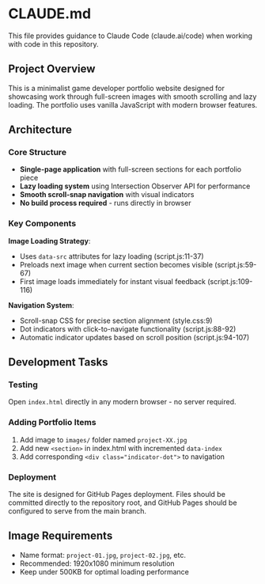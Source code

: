 # CLAUDE.md

This file provides guidance to Claude Code (claude.ai/code) when working with code in this repository.

## Project Overview

This is a minimalist game developer portfolio website designed for showcasing work through full-screen images with smooth scrolling and lazy loading. The portfolio uses vanilla JavaScript with modern browser features.

## Architecture

### Core Structure
- **Single-page application** with full-screen sections for each portfolio piece
- **Lazy loading system** using Intersection Observer API for performance
- **Smooth scroll-snap navigation** with visual indicators
- **No build process required** - runs directly in browser

### Key Components

**Image Loading Strategy**:
- Uses `data-src` attributes for lazy loading (script.js:11-37)
- Preloads next image when current section becomes visible (script.js:59-67)
- First image loads immediately for instant visual feedback (script.js:109-116)

**Navigation System**:
- Scroll-snap CSS for precise section alignment (style.css:9)
- Dot indicators with click-to-navigate functionality (script.js:88-92)
- Automatic indicator updates based on scroll position (script.js:94-107)

## Development Tasks

### Testing
Open `index.html` directly in any modern browser - no server required.

### Adding Portfolio Items
1. Add image to `images/` folder named `project-XX.jpg`
2. Add new `<section>` in index.html with incremented `data-index`
3. Add corresponding `<div class="indicator-dot">` to navigation

### Deployment
The site is designed for GitHub Pages deployment. Files should be committed directly to the repository root, and GitHub Pages should be configured to serve from the main branch.

## Image Requirements
- Name format: `project-01.jpg`, `project-02.jpg`, etc.
- Recommended: 1920x1080 minimum resolution
- Keep under 500KB for optimal loading performance